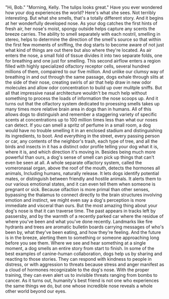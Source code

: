 
&quot;Hi, Bob.&quot;
&quot;Morning, Kelly. The tulips looks great.&quot;
Have you ever wondered
how your dog experiences the world?
Here&#39;s what she sees.
Not terribly interesting.
But what she smells,
that&#39;s a totally different story.
And it begins at her wonderfully 
developed nose.
As your dog catches 
the first hints of fresh air,
her nose&#39;s moist, spongy outside helps
capture any scents the breeze carries.
The ability to smell 
separately with each nostril,
smelling in stereo,
helps to determine the direction 
of the smell&#39;s source
so that within the first 
few moments of sniffing,
the dog starts to become aware of not
just what kind of things are out there
but also where they&#39;re located.
As air enters the nose,
a small fold of tissue 
divides it into two separate folds,
one for breathing 
and one just for smelling.
This second airflow enters a region
filled with highly specialized 
olfactory receptor cells,
several hundred millions of them,
compaired to our five million.
And unlike our clumsy way of breathing 
in and out through the same passage,
dogs exhale through slits 
at the side of their nose,
creating swirls of air that help
draw in new odor molecules
and allow odor concentration to build up
over mulitple sniffs.
But all that impressive nasal architecture
wouldn&#39;t be much help
without something to process the loads
of information the nose scoops up.
And it turns out that the olfactory system
dedicated to proessing smells
takes up many times more relative
brain area in dogs than in humans.
All of this allows dogs to distinguish
and remember a staggering 
variety of specific scents
at concentrations up to 100 million times
less than what our noses can detect.
If you can smell a spritz of perfume
in a small room,
a dog would have no trouble smelling it
in an enclosed stadium
and distinguishing its ingredients,
to boot.
And everything in the street,
every passing person or car,
any contents of the neighbor&#39;s trash,
each type of tree,
and all the birds and insects in it
has a distinct odor profile telling
your dog what it is, where it is,
and which direction it&#39;s moving in.
Besides being much 
more powerful than ours,
a dog&#39;s sense of smell can pick up things
that can&#39;t even be seen at all.
A whole separate olfactory system,
called the vomeronasal organ,
above the roof of the mouth,
detects the hormones all animals,
Including humans, naturally release.
It lets dogs identify potential mates,
or distinguish between friendly 
and hostile animals.
It alerts them to our various 
emotional states,
and it can even tell them 
when someone is pregnant or sick.
Because olfaction is more primal 
than other senses,
bypassing the thalamus to connect
directly to the brain structures
involving emotion and instinct,
we might even say a dog&#39;s perception 
is more immediate and visceral than ours.
But the most amazing thing about 
your dog&#39;s nose
is that it can traverse time.
The past appears in tracks 
left by passersby,
and by the warmth 
of a recently parked car
where the residue of where you&#39;ve been
and what you&#39;ve done recently.
Landmarks like fire hydrants and trees
are aromatic bulletin boards 
carrying messages of who&#39;s been by,
what they&#39;ve been eating,
and how they&#39;re feeling.
And the future is in the breeze,
alerting them to something or someone
approaching long before you see them.
Where we see and hear something
at a single moment,
a dog smells an entire story
from start to finish.
In some of the best examples
of canine-human collaboration,
dogs help us by sharing
and reacting to those stories.
They can respond with kindness
to people in distress,
or with aggression to threats
because stress and anger 
manifest as a cloud of hormones
recognizable to the dog&#39;s nose.
With the proper training,
they can even alert us 
to invisible threats
ranging from bombs to cancer.
As it turns out, humanity&#39;s best friend
is not one who experiences 
the same things we do,
but one whose incredible nose reveals 
a whole other world beyond our eyes.
